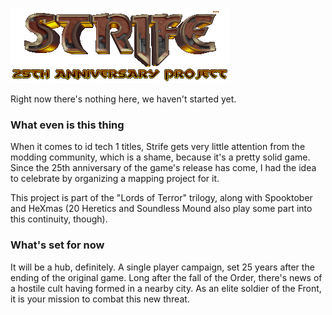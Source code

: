 ![](strife25logo.png)

Right now there's nothing here, we haven't started yet.

### What even is this thing

When it comes to id tech 1 titles, Strife gets very little attention from the modding community, which is a shame, because it's a pretty solid game. Since the 25th anniversary of the game's release has come, I had the idea to celebrate by organizing a mapping project for it.

This project is part of the "Lords of Terror" trilogy, along with Spooktober and HeXmas (20 Heretics and Soundless Mound also play some part into this continuity, though).

### What's set for now

It will be a hub, definitely. A single player campaign, set 25 years after the ending of the original game. Long after the fall of the Order, there's news of a hostile cult having formed in a nearby city. As an elite soldier of the Front, it is your mission to combat this new threat.